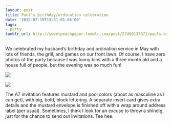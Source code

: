 ```yaml
---
layout: post
title: Paul's birthday/ordination celebration
date: '2012-07-19T13:31:01-05:00'
tags:
- party
tumblr_url: http://sweetpeachpaper.tumblr.com/post/27490137671/pauls-birthday-ordination-celebration
---
```

We celebrated my husband’s birthday and ordination service in May with lots of friends, the grill, and games on our front lawn. Of course, I have zero photos of the party because I was loony bins with a three month old and a house full of people, but the evening was so much fun! 

![](http://33.media.tumblr.com/tumblr_m7d94d7e9Z1qeawzao1_500.jpg)

![](http://38.media.tumblr.com/tumblr_m7d94d7e9Z1qeawzao2_500.jpg)

The A7 invitation features mustard and pool colors (about as masculine as I can get), with big, bold, block lettering. A separate insert card gives extra details and the mustard envelope is finished off with a wrap around address label (per usual). Sometimes, I think I look for an excuse to throw a shindig, just for the chance to send out invitations. Tee hee.
